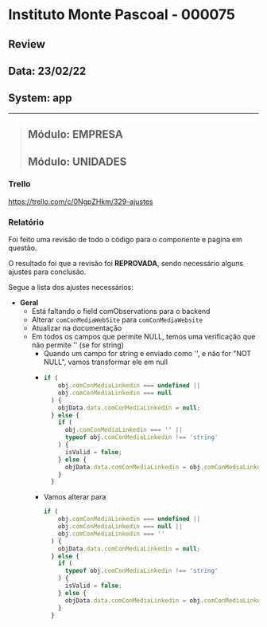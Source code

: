 # Instituto Monte Pascoal - 000075

## **Review**
## Data: 23/02/22 
## System: app

***

> ## Módulo: EMPRESA   
> ## Módulo: UNIDADES   

### Trello
https://trello.com/c/0NgpZHkm/329-ajustes  

### Relatório  
Foi feito uma revisão de todo o código para o componente e pagina em questão.  

<!-- O resultado foi que o componente foi **APROVADO** e o mesmo será movido para "Revisão Aprovada* e entrará em produção no proximo deploy.   -->

O resultado foi que a revisão foi **REPROVADA**, sendo necessário alguns ajustes para conclusão.

Segue a lista dos ajustes necessários:

- **Geral**
  - Está faltando o field comObservations para o backend
  - Alterar `comConMediaWebSite` para `comConMediaWebsite`
  - Atualizar na documentação
  - Em todos os campos que permite NULL, temos uma verificação que não permite '' (se for string)
    - Quando um campo for string e enviado como '', e não for "NOT NULL", vamos transformar ele em null
    - ```js
      if (
          obj.comConMediaLinkedin === undefined ||
          obj.comConMediaLinkedin === null
        ) {
          objData.data.comConMediaLinkedin = null;
        } else {
          if (
            obj.comConMediaLinkedin === '' ||
            typeof obj.comConMediaLinkedin !== 'string'
          ) {
            isValid = false;
          } else {
            objData.data.comConMediaLinkedin = obj.comConMediaLinkedin;
          }
        }
      ```
    - Vamos alterar para 
      ```js
      if (
          obj.comConMediaLinkedin === undefined ||
          obj.comConMediaLinkedin === null ||
          obj.comConMediaLinkedin === ''
        ) {
          objData.data.comConMediaLinkedin = null;
        } else {
          if (
            typeof obj.comConMediaLinkedin !== 'string'
          ) {
            isValid = false;
          } else {
            objData.data.comConMediaLinkedin = obj.comConMediaLinkedin;
          }
        }
      ```

